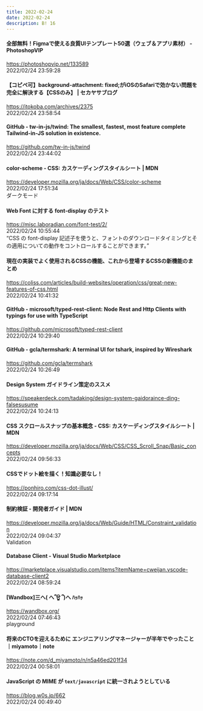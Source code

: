 ```yaml
---
title: 2022-02-24
date: 2022-02-24
description: B! 16
---
```


#### 全部無料！Figmaで使える良質UIテンプレート50選（ウェブ＆アプリ素材） - PhotoshopVIP
https://photoshopvip.net/133589<br>
2022/02/24 23:59:28<br>


#### 【コピペ可】background-attachment: fixed;がiOSのSafariで効かない問題を完全に解決する【CSSのみ】 | セカヤサブログ
https://itokoba.com/archives/2375<br>
2022/02/24 23:58:54<br>


#### GitHub - tw-in-js/twind: The smallest, fastest, most feature complete Tailwind-in-JS solution in existence.
https://github.com/tw-in-js/twind<br>
2022/02/24 23:44:02<br>


#### color-scheme - CSS: カスケーディングスタイルシート | MDN
https://developer.mozilla.org/ja/docs/Web/CSS/color-scheme<br>
2022/02/24 17:51:34<br>
ダークモード


#### Web Font に対する font-display のテスト
https://misc.laboradian.com/font-test/2/<br>
2022/02/24 10:55:44<br>
“CSS の font-display 記述子を使うと、フォントのダウンロードタイミングとその適用についての動作をコントロールすることができます。”


#### 現在の実装でよく使用されるCSSの機能、これから登場するCSSの新機能のまとめ
https://coliss.com/articles/build-websites/operation/css/great-new-features-of-css.html<br>
2022/02/24 10:41:32<br>


#### GitHub - microsoft/typed-rest-client: Node Rest and Http Clients with typings for use with TypeScript
https://github.com/microsoft/typed-rest-client<br>
2022/02/24 10:29:40<br>


#### GitHub - gcla/termshark: A terminal UI for tshark, inspired by Wireshark
https://github.com/gcla/termshark<br>
2022/02/24 10:26:49<br>


#### Design System ガイドライン策定のススメ
https://speakerdeck.com/tadaking/design-system-gaidoraince-ding-falsesusume<br>
2022/02/24 10:24:13<br>


#### CSS スクロールスナップの基本概念 - CSS: カスケーディングスタイルシート | MDN
https://developer.mozilla.org/ja/docs/Web/CSS/CSS_Scroll_Snap/Basic_concepts<br>
2022/02/24 09:56:33<br>


#### CSSでドット絵を描く！知識必要なし！
https://ponhiro.com/css-dot-illust/<br>
2022/02/24 09:17:14<br>


#### 制約検証 - 開発者ガイド | MDN
https://developer.mozilla.org/ja/docs/Web/Guide/HTML/Constraint_validation<br>
2022/02/24 09:04:37<br>
Validation


#### Database Client - Visual Studio Marketplace
https://marketplace.visualstudio.com/items?itemName=cweijan.vscode-database-client2<br>
2022/02/24 08:59:24<br>


#### [Wandbox]三へ( へ՞ਊ ՞)へ ﾊｯﾊｯ
https://wandbox.org/<br>
2022/02/24 07:46:43<br>
playground


#### 将来のCTOを迎えるために エンジニアリングマネージャーが半年でやったこと｜miyamoto｜note
https://note.com/d_miyamoto/n/n5a46ed201f34<br>
2022/02/24 00:58:01<br>


#### JavaScript の MIME が `text/javascript` に統一されようとしている
https://blog.w0s.jp/662<br>
2022/02/24 00:49:40<br>


